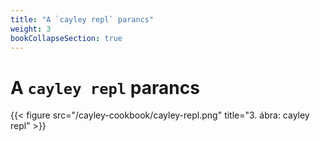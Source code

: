 ```yaml
---
title: "A `cayley repl` parancs"
weight: 3
bookCollapseSection: true
---
```


# A `cayley repl` parancs
{{< figure src="/cayley-cookbook/cayley-repl.png" title="3. ábra: cayley repl" >}}


